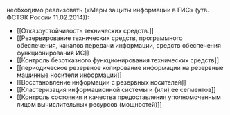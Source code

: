 необходимо реализовать («Меры защиты информации в ГИС» (утв. ФСТЭК России 11.02.2014)):
- [[Отказоустойчивость технических средств.]]
- [[Резервирование технических средств, программного обеспечения, каналов передачи информации, средств обеспечения функционирования ИС]]
- [[Контроль безотказного функционирования технических средств]]
- [[периодическое резервное копирование информации на резервные машинные носители информации]]
- [[Восстановление информации с резервных носителей]]
- [[Кластеризация информационной системы и (или) ее сегментов]]
- [[Контроль состояния и качества предоставления уполномоченным лицом вычислительных ресурсов (мощностей)]]
